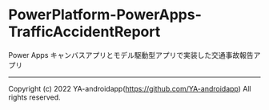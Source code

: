 # PowerPlatform-PowerApps-TrafficAccidentReport

Power Apps キャンバスアプリとモデル駆動型アプリで実装した交通事故報告アプリ

---

Copyright (c) 2022 YA-androidapp(https://github.com/YA-androidapp) All rights reserved.
